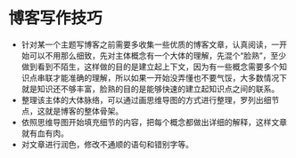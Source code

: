 # 博客写作技巧

* 针对某一个主题写博客之前需要多收集一些优质的博客文章，认真阅读，一开始可以不用那么细致，先对主体概念有一个大体的理解，先混个“脸熟”，至少做到看到不陌生，这样做的目的是建立起上下文，因为有一些概念需要多个知识点串联才能准确的理解，所以如果一开始没弄懂也不要气馁，大多数情况下就是知识还不够丰富，脸熟的目的是能够快速的建立起知识点之间的联系。
* 整理该主体的大体脉络，可以通过画思维导图的方式进行整理，罗列出细节点，这就是博客的整体骨架。
* 依照思维导图开始填充细节的内容，把每个概念都做出详细的解释，这样文章就有血有肉。
* 对文章进行润色，修改不通顺的语句和错别字等。
